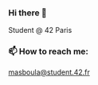 ### Hi there 👋

<!--
**MassiliaB/MassiliaB** is a ✨ _special_ ✨ repository because its `README.md` (this file) appears on your GitHub profile.

Here are some ideas to get you started:

- 🔭 I’m currently working on ...
-  🌱 I’m currently learning ...
- 👯 I’m looking to collaborate on ...
- 🤔 I’m looking for help with ...
- 💬 Ask me about ...
-  ...
- 😄 Pronouns: ...
- ⚡ Fun fact: ...
-->

Student @ 42 Paris
<!--
###   🌱                    Technical Skills:                         🌱

###[![C](https://img.shields.io/badge/-C-9cf?style=for-the-badge&logo=C&logoColor=white)](https://github.com/MassiliaB)
###[![c++](https://img.shields.io/badge/-C%2B%2B-blue?style=for-the-badge)](https://github.com/MassiliaB)
###[![asm](https://img.shields.io/badge/-asm-informational?style=for-the-badge&logo=asm)](https://github.com/MassiliaB)
###[![Python](https://img.shields.io/badge/python-3670A0?style=for-the-badge&logo=python&logoColor=white)](https://github.com/MassiliaB)
###[![ShellScript](https://img.shields.io/badge/shell_script-%23121011.svg?style=for-the-badge&logo=gnu-bash&logoColor=white)](https://github.com/MassiliaB)

###[![Git](https://img.shields.io/badge/git-%23F05033.svg?style=for-the-badge&logo=git&logoColor=white)](https://github.com/MassiliaB)
###[![Github](https://img.shields.io/badge/github-%23121011.svg?style=for-the-badge&logo=github&logoColor=white&color=black)](https://github.com/MassiliaB)
###[![linux](https://img.shields.io/badge/Linux-FCC624?style=for-the-badge&logo=linux&logoColor=black)](https://github.com/MassiliaB)
###[![vim](https://img.shields.io/badge/VIM-%2311AB00.svg?&style=for-the-badge&logo=vim&logoColor=white)](https://github.com/MassiliaB)
###[![Docker](https://img.shields.io/badge/docker-%230db7ed.svg?style=for-the-badge&logo=docker&logoColor=white)](https://github.com/MassiliaB)


###[![HTML5](https://img.shields.io/badge/html5-%23E34F26.svg?style=for-the-badge&logo=html5&logoColor=white)](https://github.com/MassiliaB)
###[![CSS3](https://img.shields.io/badge/css3-%231572B6.svg?style=for-the-badge&logo=css3&logoColor=white)](https://github.com/MassiliaB)
###[![Vue.js](https://img.shields.io/badge/vuejs-%2335495e.svg?style=for-the-badge&logo=vuedotjs&logoColor=%234FC08D)](https://github.com/MassiliaB)
###[![NestJS](https://img.shields.io/badge/nestjs-%23E0234E.svg?style=for-the-badge&logo=nestjs&logoColor=white)](https://github.com/MassiliaB)
###[![TypeScript](https://img.shields.io/badge/typescript-%23007ACC.svg?style=for-the-badge&logo=typescript&logoColor=white)](https://github.com/MassiliaB)
-->
### 📫 How to reach me:

masboula@student.42.fr
